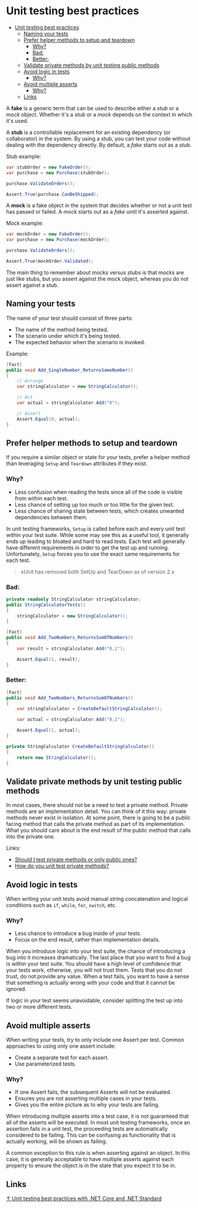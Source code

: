 # Unit testing best practices

- [Unit testing best practices](#unit-testing-best-practices)
  - [Naming your tests](#naming-your-tests)
  - [Prefer helper methods to setup and teardown](#prefer-helper-methods-to-setup-and-teardown)
    - [Why?](#why)
    - [Bad:](#bad)
    - [Better:](#better)
  - [Validate private methods by unit testing public methods](#validate-private-methods-by-unit-testing-public-methods)
  - [Avoid logic in tests](#avoid-logic-in-tests)
    - [Why?](#why-1)
  - [Avoid multiple asserts](#avoid-multiple-asserts)
    - [Why?](#why-2)
  - [Links](#links)

A **fake** is a generic term that can be used to describe either a *stub* or a *mock* object. Whether it's a *stub* or a *mock* depends on the context in which it's used.

A **stub** is a controllable replacement for an existing dependency (or collaborator) in the system. By using a stub, you can test your code without dealing with the dependency directly. By default, a *fake* starts out as a *stub*.

Stub example:

```csharp
var stubOrder = new FakeOrder();
var purchase = new Purchase(stubOrder);

purchase.ValidateOrders();

Assert.True(purchase.CanBeShipped);
```

A **mock** is a fake object in the system that decides whether or not a unit test has passed or failed. A mock starts out as a *fake* until it's asserted against.

Mock example:

```csharp
var mockOrder = new FakeOrder();
var purchase = new Purchase(mockOrder);

purchase.ValidateOrders();

Assert.True(mockOrder.Validated);
```

The main thing to remember about mocks versus stubs is that mocks are just like stubs, but you assert against the mock object, whereas you do not assert against a stub.

## Naming your tests

The name of your test should consist of three parts:

* The name of the method being tested.
* The scenario under which it's being tested.
* The expected behavior when the scenario is invoked.

Example:

```csharp
[Fact]
public void Add_SingleNumber_ReturnsSameNumber()
{
    // Arrange
    var stringCalculator = new StringCalculator();

    // Act
    var actual = stringCalculator.Add("0");

    // Assert
    Assert.Equal(0, actual);
}
```

## Prefer helper methods to setup and teardown

If you require a similar object or state for your tests, prefer a helper method than leveraging `Setup` and `Teardown` attributes if they exist.

### Why?

* Less confusion when reading the tests since all of the code is visible from within each test.
* Less chance of setting up too much or too little for the given test.
* Less chance of sharing state between tests, which creates unwanted dependencies between them.

In unit testing frameworks, `Setup` is called before each and every unit test within your test suite. While some may see this as a useful tool, it generally ends up leading to bloated and hard to read tests. Each test will generally have different requirements in order to get the test up and running. Unfortunately, `Setup` forces you to use the exact same requirements for each test.

> xUnit has removed both SetUp and TearDown as of version 2.x

### Bad:

```csharp
private readonly StringCalculator stringCalculator;
public StringCalculatorTests()
{
    stringCalculator = new StringCalculator();
}
```

```csharp
[Fact]
public void Add_TwoNumbers_ReturnsSumOfNumbers()
{
    var result = stringCalculator.Add("0,1");

    Assert.Equal(1, result);
}
```

### Better:

```csharp
[Fact]
public void Add_TwoNumbers_ReturnsSumOfNumbers()
{
    var stringCalculator = CreateDefaultStringCalculator();

    var actual = stringCalculator.Add("0,1");

    Assert.Equal(1, actual);
}
```

```csharp
private StringCalculator CreateDefaultStringCalculator()
{
    return new StringCalculator();
}
```

## Validate private methods by unit testing public methods

In most cases, there should not be a need to test a private method. Private methods are an implementation detail. You can think of it this way: private methods never exist in isolation. At some point, there is going to be a public facing method that calls the private method as part of its implementation. What you should care about is the end result of the public method that calls into the private one.

Links:

* [Should I test private methods or only public ones?](https://stackoverflow.com/questions/105007/should-i-test-private-methods-or-only-public-ones)
* [How do you unit test private methods?](https://softwareengineering.stackexchange.com/questions/100959/how-do-you-unit-test-private-methods)

## Avoid logic in tests

When writing your unit tests avoid manual string concatenation and logical conditions such as `if`, `while`, `for`, `switch`, etc.

### Why?

* Less chance to introduce a bug inside of your tests.
* Focus on the end result, rather than implementation details.

When you introduce logic into your test suite, the chance of introducing a bug into it increases dramatically. The last place that you want to find a bug is within your test suite. You should have a high level of confidence that your tests work, otherwise, you will not trust them. Tests that you do not trust, do not provide any value. When a test fails, you want to have a sense that something is actually wrong with your code and that it cannot be ignored.

If logic in your test seems unavoidable, consider splitting the test up into two or more different tests.

## Avoid multiple asserts

When writing your tests, try to only include one Assert per test. Common approaches to using only one assert include:

* Create a separate test for each assert.
* Use parameterized tests.

### Why?

* If one Assert fails, the subsequent Asserts will not be evaluated.
* Ensures you are not asserting multiple cases in your tests.
* Gives you the entire picture as to why your tests are failing.

When introducing multiple asserts into a test case, it is not guaranteed that all of the asserts will be executed. In most unit testing frameworks, once an assertion fails in a unit test, the proceeding tests are automatically considered to be failing. This can be confusing as functionality that is actually working, will be shown as failing.

A common exception to this rule is when asserting against an object. In this case, it is generally acceptable to have multiple asserts against each property to ensure the object is in the state that you expect it to be in.

## Links

[↑ Unit testing best practices with .NET Core and .NET Standard](https://docs.microsoft.com/en-us/dotnet/core/testing/unit-testing-best-practices)
